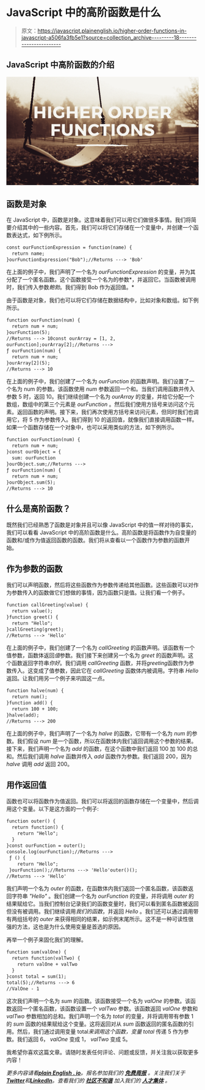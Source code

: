 # JavaScript 中的高阶函数是什么

> 原文：<https://javascript.plainenglish.io/higher-order-functions-in-javascript-a506fa3fb5e1?source=collection_archive---------18----------------------->

## JavaScript 中高阶函数的介绍

![](img/aa7ebd175dc4ec10a9d9c9979fd287b7.png)

## 函数是对象

在 JavaScript 中，函数是对象。这意味着我们可以用它们做很多事情。我们将简要介绍其中的一些内容。首先，我们可以将它们存储在一个变量中，并创建一个函数表达式，如下例所示。

```
const ourFunctionExpression = function(name) {
  return name;
}ourFunctionExpression("Bob");//Returns ---> 'Bob'
```

在上面的例子中，我们声明了一个名为 *ourFunctionExpression* 的变量，并为其分配了一个匿名函数。这个函数接受一个名为的参数*，并返回它。当函数被调用时，我们传入参数*鲍勃*。我们得到 Bob 作为返回值。*

由于函数是对象，我们也可以将它们存储在数据结构中，比如对象和数组。如下例所示。

```
function ourFunction(num) {
  return num + num;
}ourFunction(5);
//Returns ---> 10const ourArray = [1, 2, ourFunction];ourArray[2];//Returns ---> 
ƒ ourFunction(num) {
  return num + num;
}ourArray[2](5);
//Returns ---> 10
```

在上面的例子中，我们创建了一个名为 *ourFunction* 的函数声明。我们设置了一个名为 num 的参数。该函数使用 *num* 参数返回一个和。当我们调用函数并传入参数 5 时，返回 10。我们继续创建一个名为 *ourArray* 的变量，并给它分配一个数组，数组中的第三个元素是 *ourFunction* 。然后我们使用方括号来访问这个元素。返回函数的声明。接下来，我们再次使用方括号来访问元素，但同时我们也调用它，将 5 作为参数传入。我们得到 10 的返回值，就像我们直接调用函数一样。如果一个函数存储在一个对象中，也可以采用类似的方法，如下例所示。

```
function ourFunction(num) {
  return num + num;
}const ourObject = {
  sum: ourFunction
}ourObject.sum;//Returns --->
ƒ ourFunction(num) {
  return num + num;
}ourObject.sum(5);
//Returns ---> 10
```

## 什么是高阶函数？

既然我们已经熟悉了函数是对象并且可以像 JavaScript 中的值一样对待的事实，我们可以看看 JavaScript 中的高阶函数是什么。高阶函数是将函数作为自变量的函数和/或作为值返回函数的函数。我们将从查看以一个函数作为参数的函数开始。

## 作为参数的函数

我们可以声明函数，然后将这些函数作为参数传递给其他函数。这些函数可以对作为参数传入的函数做它们想做的事情，因为函数只是值。让我们看一个例子。

```
function callGreeting(value) {
  return value();
}function greet() {
  return "Hello";
}callGreeting(greet);
//Returns ---> 'Hello'
```

在上面的例子中，我们创建了一个名为 *callGreeting* 的函数声明。该函数有一个值参数，函数体返回*值*参数。我们接下来创建另一个名为 *greet* 的函数声明。这个函数返回字符串*你好*。我们调用 *callGreeting* 函数，并将*greeting*函数作为参数传入。这变成了值参数，因此它在 *callGreeting* 函数体内被调用。字符串 *Hello* 返回。让我们用另一个例子来巩固这一点。

```
function halve(num) {
  return num();
}function add() {
  return 100 + 100;
}halve(add);
//Returns ---> 200
```

在上面的例子中，我们声明了一个名为 *halve* 的函数，它带有一个名为 *num* 的参数。我们假设 *num* 是一个函数，所以在函数体内我们返回调用这个参数的结果。接下来，我们声明一个名为 *add* 的函数，在这个函数中我们返回 100 加 100 的总和。然后我们调用 *halve* 函数并传入 *add* 函数作为参数。我们返回 200，因为 *halve* 调用 *add* 返回 200。

## 用作返回值

函数也可以将函数作为值返回。我们可以将返回的函数存储在一个变量中，然后调用这个变量。以下是这方面的一个例子:

```
function outer() {
  return function() {
    return "Hello";
  }
}const ourFunction = outer();
console.log(ourFunction);//Returns ---> 
 ƒ () {
    return "Hello";
 }ourFunction();//Returns ---> 'Hello'outer()();
//Returns ---> 'Hello'
```

我们声明一个名为 *outer* 的函数，在函数体内我们返回一个匿名函数，该函数返回字符串 *"Hello"* 。我们创建一个名为 *ourFunction* 的变量，并将调用 *outer* 的结果赋给它。当我们控制台记录我们的函数变量时，我们可以看到匿名函数被返回但没有被调用。我们继续调用*我们的函数*，并返回 *Hello* 。我们还可以通过调用带有两组括号的 *outer* 来获得相同的结果，如示例末尾所示。这不是一种可读性很强的方法，这也是为什么使用变量是首选的原因。

再举一个例子来固化我们的理解。

```
function sum(valOne) {
  return function(valTwo) {
    return valOne + valTwo
  }
}const total = sum(1);
total(5);//Returns ---> 6
//ValOne - 1
```

这次我们声明一个名为 *sum* 的函数。该函数接受一个名为 *valOne* 的参数。该函数返回一个匿名函数，该函数设置一个 *valTwo* 参数。该函数返回 *valOne* 参数和 *valTwo* 参数相加的总和。我们声明一个名为 *total* 的变量，并将调用带有参数 1 的 *sum* 函数的结果赋给这个变量。这将返回对从 *sum* 函数返回的匿名函数的引用。然后，我们通过调用变量 total*来调用这个函数，变量 total* 传递 5 作为参数。我们返回 6， *valOne* 变成 1， *valTwo* 变成 5。

我希望你喜欢这篇文章。请随时发表任何评论、问题或反馈，并关注我以获取更多内容！

*更多内容请看*[***plain English . io***](https://plainenglish.io/)*。报名参加我们的* [***免费周报***](http://newsletter.plainenglish.io/) *。关注我们关于*[***Twitter***](https://twitter.com/inPlainEngHQ)*和*[***LinkedIn***](https://www.linkedin.com/company/inplainenglish/)*。查看我们的* [***社区不和谐***](https://discord.gg/GtDtUAvyhW) *加入我们的* [***人才集体***](https://inplainenglish.pallet.com/talent/welcome) *。*